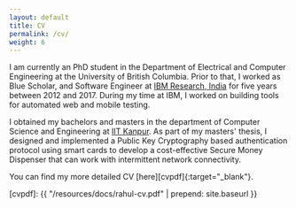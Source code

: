 ```yaml
---
layout: default
title: CV
permalink: /cv/
weight: 6
---
```

I am currently an PhD student in the Department of Electrical and Computer Engineering at the University of British Columbia. Prior to that, I worked as Blue Scholar, and Software Engineer at [IBM Research, India](https://www.research.ibm.com/labs/india/) for five years between 2012 and 2017. During my time at IBM, I worked on building tools for automated web and mobile testing. 

I obtained my bachelors and masters in the department of Computer Science and Engineering at [IIT Kanpur](www.iitk.ac.in). As part of my masters' thesis, I designed and implemented a Public Key Cryptography based authentication protocol using smart cards to develop a cost-effective Secure Money Dispenser that can work with intermittent network connectivity. 

You can find my more detailed CV [here][cvpdf]{:target="_blank"}.

[cvpdf]: {{ "/resources/docs/rahul-cv.pdf" | prepend: site.baseurl }}
